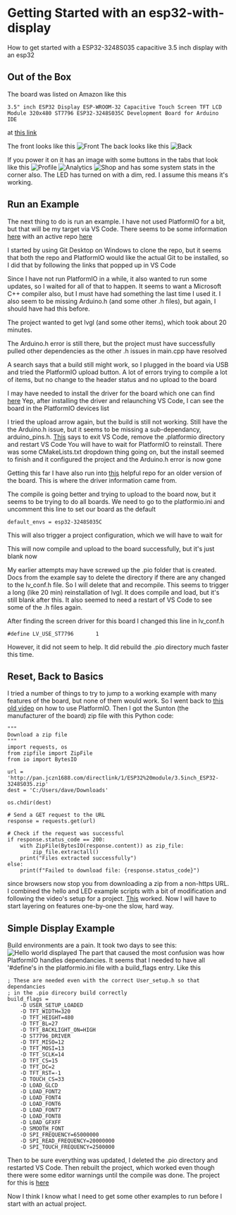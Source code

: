 # Getting Started with an esp32-with-display
How to get started with a ESP32-3248S035 capacitive 3.5 inch display with an esp32

## Out of the Box
The board was listed on Amazon like this
```
3.5" inch ESP32 Display ESP-WROOM-32 Capacitive Touch Screen TFT LCD Module 320x480 ST7796 ESP32-3248S035C Development Board for Arduino IDE
```
at [this link](https://www.amazon.com/gp/product/B0C4KSKW96)

The front looks like this
![Front](esp32-3248s035_02.png)
The back looks like this
![Back](esp32-3248s035_01.png)

If you power it on it has an image with some buttons in the tabs that look like this
![Profile](esp32-3248s035_03.png)
![Analytics](esp32-3248s035_04.png)
![Shop](esp32-3248s035_05.png)
and has some system stats in the corner also. The LED has turned on with a dim, red. I assume this means it's working.

## Run an Example
The next thing to do is run an example. I have not used PlatformIO for a bit, but that will be my target via VS Code. There seems to be some information [here](https://registry.platformio.org/libraries/rzeldent/esp32_smartdisplay) with an active repo [here](https://github.com/rzeldent/esp32-smartdisplay-demo)

I started by using Git Desktop on Windows to clone the repo, but it seems that both the repo and PlatformIO would like the actual Git to be installed, so I did that by following the links that popped up in VS Code

Since I have not run PlatformIO in a while, it also wanted to run some updates, so I waited for all of that to happen. It seems to want a Microsoft C++ compiler also, but I must have had something the last time I used it. I also seem to be missing Arduino.h (and some other .h files), but again, I should have had this before.

The project wanted to get lvgl (and some other items), which took about 20 minutes.

The Arduino.h error is still there, but the project must have successfully pulled other dependencies as the other .h issues in main.cpp have resolved

A search says that a build still might work, so I plugged in the board via USB and tried the PlatformIO upload button. A lot of errors trying to compile a lot of items, but no change to the header status and no upload to the board

I may have needed to install the driver for the board which one can find [here](https://learn.sparkfun.com/tutorials/how-to-install-ch340-drivers/all#drivers-if-you-need-them)
Yep, after installing the driver and relaunching VS Code, I can see the board in the PlatformIO devices list

I tried the upload arrow again, but the build is still not working. Still have the the Arduino.h issue, but it seems to be missing a sub-dependancy, arduino_pins.h.
[This](https://community.platformio.org/t/fatal-error-pins-arduino-h-no-such-file-or-directory/19634/5) says to exit VS Code, remove the .platformio directory and restart VS Code
You will have to wait for PlatformIO to reinstall. There was some CMakeLists.txt dropdown thing going on, but the install seemed to finish and it configured the project and the Arduino.h error is now gone

Getting this far I have also run into [this](https://github.com/witnessmenow/ESP32-Cheap-Yellow-Display/blob/main/SETUP.md) helpful repo for an older version of the board. This is where the driver information came from.

The compile is going better and trying to upload to the board now, but it seems to be trying to do all boards.
We need to go to the platformio.ini and uncomment this line to set our board as the default
```
default_envs = esp32-3248S035C
```
This will also trigger a project configuration, which we will have to wait for

This will now compile and upload to the board successfully, but it's just blank now

My earlier attempts may have screwed up the .pio folder that is created. Docs from the example say to delete the directory if there are any changed to the lv_conf.h file. So I will delete that and recompile.
This seems to trigger a long (like 20 min) reinstallation of lvgl. It does compile and load, but it's still blank after this.
It also seemed to need a restart of VS Code to see some of the .h files again.

After finding the screen driver for this board I changed this line in lv_conf.h
```
#define LV_USE_ST7796		1
```
However, it did not seem to help. It did rebuild the .pio directory much faster this time.

## Reset, Back to Basics
I tried a number of things to try to jump to a working example with many features of the board, but none of them would work. So I went back to [this old video](https://dronebotworkshop.com/platformio/) on how to use PlatformIO. Then I got the Sunton (the manufacturer of the board) zip file with this Python code:
```
"""
Download a zip file
"""
import requests, os
from zipfile import ZipFile
from io import BytesIO

url = 'http://pan.jczn1688.com/directlink/1/ESP32%20module/3.5inch_ESP32-3248S035.zip'
dest = 'C:/Users/dave/Downloads'

os.chdir(dest)

# Send a GET request to the URL
response = requests.get(url)

# Check if the request was successful
if response.status_code == 200:
    with ZipFile(BytesIO(response.content)) as zip_file:
        zip_file.extractall()
    print("Files extracted successfully")
else:
    print(f"Failed to download file: {response.status_code}")
```
since browsers now stop you from downloading a zip from a non-https URL. I combined the hello and LED example scripts with a bit of modification and following the video's setup for a project. [This](esp32-hello-world) worked. Now I will have to start layering on features one-by-one the slow, hard way.

## Simple Display Example
Build environments are a pain. It took two days to see this:
![Hello world displayed](hello_world.png)
The part that caused the most confusion was how PlatformIO handles dependancies. It seems that I needed to have all '#define's in the platformio.ini file with a build_flags entry. Like this
```
; These are needed even with the correct User_setup.h so that dependancies
; in the .pio direcory build correctly
build_flags =
    -D USER_SETUP_LOADED
    -D TFT_WIDTH=320
    -D TFT_HEIGHT=480
    -D TFT_BL=27
    -D TFT_BACKLIGHT_ON=HIGH
    -D ST7796_DRIVER
    -D TFT_MISO=12
    -D TFT_MOSI=13
    -D TFT_SCLK=14
    -D TFT_CS=15
    -D TFT_DC=2
    -D TFT_RST=-1
    -D TOUCH_CS=33
    -D LOAD_GLCD
    -D LOAD_FONT2
    -D LOAD_FONT4
    -D LOAD_FONT6
    -D LOAD_FONT7
    -D LOAD_FONT8
    -D LOAD_GFXFF
    -D SMOOTH_FONT
    -D SPI_FREQUENCY=65000000
    -D SPI_READ_FREQUENCY=20000000
    -D SPI_TOUCH_FREQUENCY=2500000
```
Then to be sure everything was updated, I deleted the .pio directory and restarted VS Code. Then rebuilt the project, which worked even though there were some editor warnings until the compile was done.
The project for this is [here](screen-test)

Now I think I know what I need to get some other examples to run before I start with an actual project.
